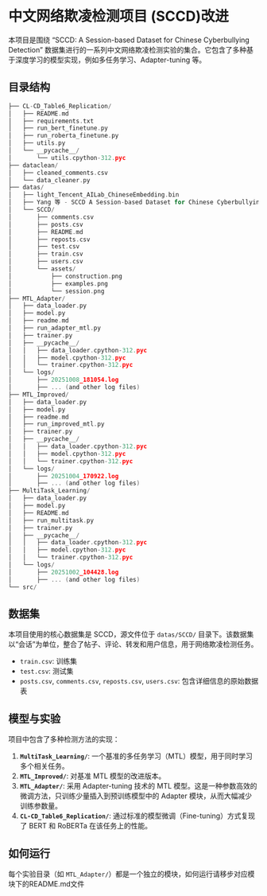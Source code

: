 # 中文网络欺凌检测项目 (SCCD)改进

本项目是围绕 “SCCD: A Session-based Dataset for Chinese Cyberbullying Detection” 数据集进行的一系列中文网络欺凌检测实验的集合。它包含了多种基于深度学习的模型实现，例如多任务学习、Adapter-tuning 等。


## 目录结构
~~~c E:\pythonCode\SCCD
├── CL-CD_Table6_Replication/
│   ├── README.md
│   ├── requirements.txt
│   ├── run_bert_finetune.py
│   ├── run_roberta_finetune.py
│   ├── utils.py
│   └── __pycache__/
│       └── utils.cpython-312.pyc
├── dataclean/
│   ├── cleaned_comments.csv
│   └── data_cleaner.py
├── datas/
│   ├── light_Tencent_AILab_ChineseEmbedding.bin
│   ├── Yang 等 - SCCD A Session-based Dataset for Chinese Cyberbullying Detection.pdf
│   └── SCCD/
│       ├── comments.csv
│       ├── posts.csv
│       ├── README.md
│       ├── reposts.csv
│       ├── test.csv
│       ├── train.csv
│       ├── users.csv
│       └── assets/
│           ├── construction.png
│           ├── examples.png
│           └── session.png
├── MTL_Adapter/
│   ├── data_loader.py
│   ├── model.py
│   ├── readme.md
│   ├── run_adapter_mtl.py
│   ├── trainer.py
│   ├── __pycache__/
│   │   ├── data_loader.cpython-312.pyc
│   │   ├── model.cpython-312.pyc
│   │   └── trainer.cpython-312.pyc
│   └── logs/
│       ├── 20251008_181054.log
│       ├── ... (and other log files)
├── MTL_Improved/
│   ├── data_loader.py
│   ├── model.py
│   ├── readme.md
│   ├── run_improved_mtl.py
│   ├── trainer.py
│   ├── __pycache__/
│   │   ├── data_loader.cpython-312.pyc
│   │   ├── model.cpython-312.pyc
│   │   └── trainer.cpython-312.pyc
│   └── logs/
│       ├── 20251004_170922.log
│       ├── ... (and other log files)
├── MultiTask_Learning/
│   ├── data_loader.py
│   ├── model.py
│   ├── README.md
│   ├── run_multitask.py
│   ├── trainer.py
│   ├── __pycache__/
│   │   ├── data_loader.cpython-312.pyc
│   │   ├── model.cpython-312.pyc
│   │   └── trainer.cpython-312.pyc
│   └── logs/
│       ├── 20251002_104428.log
│       ├── ... (and other log files)
└── src/
~~~
## 数据集

本项目使用的核心数据集是 SCCD，源文件位于 `datas/SCCD/` 目录下。该数据集以“会话”为单位，整合了帖子、评论、转发和用户信息，用于网络欺凌检测任务。

- `train.csv`: 训练集
- `test.csv`: 测试集
- `posts.csv`, `comments.csv`, `reposts.csv`, `users.csv`: 包含详细信息的原始数据表

## 模型与实验

项目中包含了多种检测方法的实现：

1.  **`MultiTask_Learning/`**: 一个基准的多任务学习（MTL）模型，用于同时学习多个相关任务。
2.  **`MTL_Improved/`**: 对基准 MTL 模型的改进版本。
3.  **`MTL_Adapter/`**: 采用 Adapter-tuning 技术的 MTL 模型。这是一种参数高效的微调方法，只训练少量插入到预训练模型中的 Adapter 模块，从而大幅减少训练参数量。
4.  **`CL-CD_Table6_Replication/`**: 通过标准的模型微调（Fine-tuning）方式复现了 BERT 和 RoBERTa 在该任务上的性能。

## 如何运行

每个实验目录（如 `MTL_Adapter/`）都是一个独立的模块，如何运行请移步对应模块下的README.md文件
